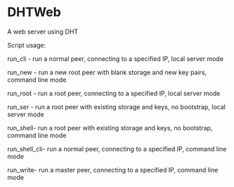 # DHTWeb

A web server using DHT

Script usage:

run_cli  - run a normal peer, connecting to a specified IP, local server mode

run_new  - run a new root peer with blank storage and new key pairs, command line mode

run_root - run a root peer, connecting to a specified IP, local server mode

run_ser  - run a root peer with existing storage and keys, no bootstrap, local server mode

run_shell- run a root peer with existing storage and keys, no bootstrap, command line mode

run_shell_cli- run a normal peer, connecting to a specified IP, command line mode

run_write- run a master peer, connecting to a specified IP, command line mode
